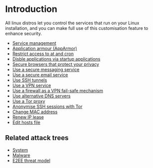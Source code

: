 # Introduction

All linux distros let you control the services that run on your Linux installation, and you can make full use of this 
customisation feature to enhance security. 

* [Service management](service-management.md)
* [Application armour (AppArmor)](apparmor.md)
* [Restrict access to at and cron](restrict-access.md)
* [Disble applications via startup applications](startup-applications.md)
* [Secure browsers that protect your privacy](browsers.md)
* [Use a secure messaging service](messaging.md)
* [Use a secure email service](email-services.md)
* [Use SSH tunnels](ssh.md)
* [Use a VPN service](vpn.md)
* [Use a firewall as a VPN fail-safe mechanism](vpn-fail-open.md)
* [Use alternative DNS servers](dns-servers.md)
* [Use a Tor proxy](tor-proxy.md)
* [Anonymise SSH sessions with Tor](ssh-tor.md)
* [Change MAC address](change-mac.md)
* [Renew IP lease](renew-lease.md)
* [Edit hosts file](edit-hosts-file.md)

## Related attack trees

* [System](attack-trees:docs/system/README)
* [Malware](attack-trees:docs/malware/README)
* [E2EE threat model](https://tymyrddin.github.io/e2ee-threat-model/)

